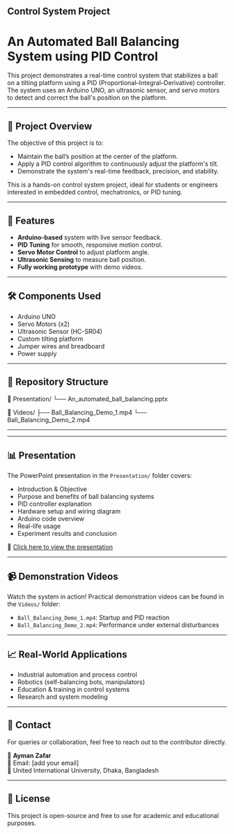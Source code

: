 ## Control System Project
# An Automated Ball Balancing System using PID Control

This project demonstrates a real-time control system that stabilizes a ball on a tilting platform using a PID (Proportional–Integral–Derivative) controller. The system uses an Arduino UNO, an ultrasonic sensor, and servo motors to detect and correct the ball's position on the platform.

---

## 📌 Project Overview

The objective of this project is to:

- Maintain the ball’s position at the center of the platform.
- Apply a PID control algorithm to continuously adjust the platform's tilt.
- Demonstrate the system's real-time feedback, precision, and stability.

This is a hands-on control system project, ideal for students or engineers interested in embedded control, mechatronics, or PID tuning.

---

## 🎯 Features

- **Arduino-based** system with live sensor feedback.
- **PID Tuning** for smooth, responsive motion control.
- **Servo Motor Control** to adjust platform angle.
- **Ultrasonic Sensing** to measure ball position.
- **Fully working prototype** with demo videos.

---

## 🛠️ Components Used

- Arduino UNO
- Servo Motors (x2)
- Ultrasonic Sensor (HC-SR04)
- Custom tilting platform
- Jumper wires and breadboard
- Power supply

---

## 📂 Repository Structure
📁 Presentation/
└── An_automated_ball_balancing.pptx

📁 Videos/
├── Ball_Balancing_Demo_1.mp4
└── Ball_Balancing_Demo_2.mp4

---


---

## 📊 Presentation

The PowerPoint presentation in the `Presentation/` folder covers:

- Introduction & Objective
- Purpose and benefits of ball balancing systems
- PID controller explanation
- Hardware setup and wiring diagram
- Arduino code overview
- Real-life usage
- Experiment results and conclusion

🔗 [Click here to view the presentation](Presentation/An_automated_ball_balancing.pptx)

---

## 📹 Demonstration Videos

Watch the system in action! Practical demonstration videos can be found in the `Videos/` folder:

- `Ball_Balancing_Demo_1.mp4`: Startup and PID reaction
- `Ball_Balancing_Demo_2.mp4`: Performance under external disturbances

---

## 📈 Real-World Applications

- Industrial automation and process control
- Robotics (self-balancing bots, manipulators)
- Education & training in control systems
- Research and system modeling

---

## 🙋 Contact

For queries or collaboration, feel free to reach out to the contributor directly.

🧑 **Ayman Zafar**  
📧 Email: [add your email]  
📍 United International University, Dhaka, Bangladesh

---

## 📄 License

This project is open-source and free to use for academic and educational purposes.

